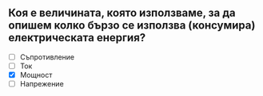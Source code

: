## Коя е величината, която използваме, за да опишем колко бързо се използва (консумира) електрическата енергия?

<!-- Верният отговор е отбелязан с [X] -->

- [ ] Съпротивление
- [ ] Ток
- [X] Мощност
- [ ] Напрежение
